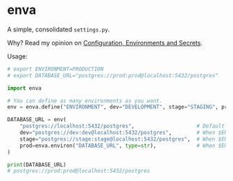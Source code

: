 # enva

A simple, consolidated `settings.py`.

Why? Read my opinion on [Configuration, Environments and Secrets](https://arijitbasu.in/notes/Configuration%20Environments%20and%20Secrets/).

Usage:

```python
# export ENVIRONMENT=PRODUCTION
# export DATABASE_URL="postgres://prod:prod@localhost:5432/postgres"

import enva

# You can define as many environments as you want.
env = enva.define("ENVIRONMENT", dev="DEVELOPMENT", stage="STAGING", prod="PRODUCTION")

DATABASE_URL = env(
    "postgres://localhost:5432/postgres",                    # Default value
    dev="postgres://dev:dev@localhost:5432/postgres",        # When $ENVIRONMENT == DEVELOPMENT
    stage="postgres://stage:stage@localhost:5432/postgres",  # When $ENVIRONMENT == STAGING
    prod=enva.environ("DATABASE_URL", type=str),             # When $ENVIRONMENT == PRODUCTION
)

print(DATABASE_URL)
# postgres://prod:prod@localhost:5432/postgres
```
